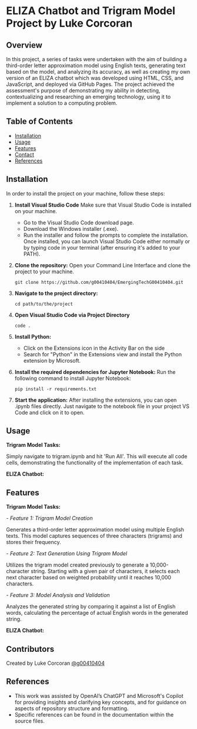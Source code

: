 # ELIZA Chatbot and Trigram Model Project by Luke Corcoran
## Overview

In this project, a series of tasks were undertaken with the aim of building a third-order letter approximation model using English texts, generating text based on the model, and analyzing its accuracy, as well as creating my own version of an ELIZA chatbot which was developed using HTML, CSS, and JavaScript, and deployed via GitHub Pages. The project achieved the assessment's purpose of demonstrating my ability in detecting, contextualizing and researching an emerging technology, using it to implement a solution to a computing problem.

## Table of Contents
- [Installation](#installation)
- [Usage](#usage)
- [Features](#features)
- [Contact](#contact)
- [References](#references)

## Installation

In order to install the project on your machine, follow these steps:

1. **Install Visual Studio Code**
   Make sure that Visual Studio Code is installed on your machine.
   - Go to the Visual Studio Code download page.
   - Download the Windows installer (.exe).
   - Run the installer and follow the prompts to complete the installation.
   Once installed, you can launch Visual Studio Code either normally or by typing code in your terminal (after ensuring it's added to your PATH).

2. **Clone the repository:**
   Open your Command Line Interface and clone the project to your machine.
   ```
   git clone https://github.com/g00410404/EmergingTechG00410404.git
   ```
3. **Navigate to the project directory:**
   ```
   cd path/to/the/project
   ```
4. **Open Visual Studio Code via Project Directory**
   ```
   code .
   ```
5. **Install Python:**
   -  Click on the Extensions icon in the Activity Bar on the side
   -  Search for "Python" in the Extensions view and install the Python extension by Microsoft.

6. **Install the required dependencies for Jupyter Notebook:**
   Run the following command to install Jupyter Notebook:
   ```
   pip install -r requirements.txt
   ```

7. **Start the application:**
   After installing the extensions, you can open .ipynb files directly. Just navigate to the notebook file in your project VS Code and click on it to open.
   
## Usage
**Trigram Model Tasks:**

Simply navigate to trigram.ipynb and hit 'Run All'. This will execute all code cells, demonstrating the functionality of the implementation of each task.


**ELIZA Chatbot:**


## Features
**Trigram Model Tasks:**


*- Feature 1: Trigram Model Creation*

Generates a third-order letter approximation model using multiple English texts. This model captures sequences of three characters (trigrams) and stores their frequency.

*- Feature 2: Text Generation Using Trigram Model*

Utilizes the trigram model created previously to generate a 10,000-character string. Starting with a given pair of characters, it selects each next character based on weighted probability until it reaches 10,000 characters.

*- Feature 3: Model Analysis and Validation*

Analyzes the generated string by comparing it against a list of English words, calculating the percentage of actual English words in the generated string. 

**ELIZA Chatbot:**


## Contributors

Created by Luke Corcoran [@g00410404](https://github.com/g00410404)

## References

- This work was assisted by OpenAI’s ChatGPT and Microsoft's Copilot for providing insights and clarifying key concepts, and for guidance on aspects of repository structure and formatting.
- Specific references can be found in the documentation within the source files.
